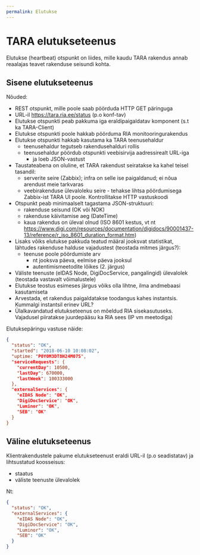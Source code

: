 ```yaml
---
permalink: Elutukse
---
```


# TARA elutukseteenus

Elutukse (heartbeat) otspunkt on liides, mille kaudu TARA rakendus annab reaalajas teavet rakenduse seisundi kohta.

## Sisene elutukseteenus

Nõuded:

- REST otspunkt, mille poole saab pöörduda HTTP GET päringuga
- URL-il https://tara.ria.ee/status (p.o konf-tav)
- Elutukse otspunkti peab pakkuma iga eraldipaigaldatav komponent (s.t ka TARA-Client)
- Elutukse otspunkti poole hakkab pöörduma RIA monitooringurakendus
- Elutukse otspunkti hakkab kasutama ka TARA teenusehaldur
  - teenusehaldur tegutseb rakendusehalduri rollis
  - teenusehaldur pöördub otspunkti veebisirvija aadressirealt URL-iga
    - ja loeb JSON-vastust
- Taustateabena on oluline, et TARA rakendust seiratakse ka kahel teisel tasandil:
  - serverite seire (Zabbix); infra on selle ise paigaldanud; ei nõua arendust meie tarkvaras
  - veebirakenduse ülevaloleku seire - tehakse lihtsa pöördumisega Zabbix-ist TARA UI poole. Kontrollitakse HTTP vastuskoodi
- Otspunkt peab minimaalselt tagastama JSON-struktuuri:
  - rakenduse seisund (OK või NOK)
  - rakenduse käivitamise aeg (DateTime)
  - kaua rakendus on üleval olnud (ISO 8601 kestus, vt nt https://www.digi.com/resources/documentation/digidocs/90001437-13/reference/r_iso_8601_duration_format.htm)
- Lisaks võiks elutukse pakkuda teatud määral jooksvat statistikat, lähtudes rakenduse halduse vajadustest (teostada mitmes järgus?):
  - teenuse poole pöördumiste arv
    - nt jooksva päeva, eelmise päeva jooksul
    - autentimismeetodite lõikes (2. järgus)
- Väliste teenuste (eIDAS Node, DigiDocService, pangalingid) ülevalolek (teostada vastavalt võimalustele)
- Elutukse teostus esimeses järgus võiks olla lihtne, ilma andmebaasi kasutamiseta
- Arvestada, et rakendus paigaldatakse toodangus kahes instantsis. Kummalgi instantsil erinev URL?
- Ülalkavandatud elutukseteenus on mõeldud RIA sisekasutuseks. Vajadusel piiratakse juurdepääsu ka RIA sees (IP vm meetodiga)

Elutuksepäringu vastuse näide:

```json
{
  "status": "OK",
  "started": "2018-06-10 10:08:02",
  "uptime: "P0Y0M3DT8H24M07S",
  "serviceRequests": {
    "currentDay": 10500,
    "lastDay": 670000,
    "lastWeek": 100333000
  },
  "externalServices": {
    "eIDAS Node": "OK",
    "DigiDocService": "OK",
    "Luminor": "OK",
    "SEB": "OK"
  }
}
```

## Väline elutukseteenus

Klientrakendustele pakume elutukseteenust eraldi URL-il (p.o seadistatav) ja lihtsustatud koosseisus:
- staatus
- väliste teenuste ülevalolek

Nt:

```json
{
  "status": "OK",
  "externalServices": {
    "eIDAS Node": "OK",
    "DigiDocService": "OK",
    "Luminor": "OK",
    "SEB": "OK"
  }
}
```

